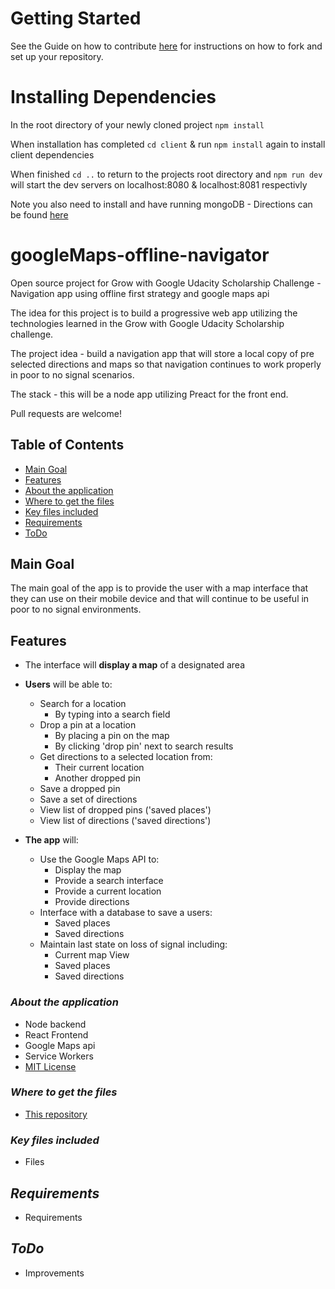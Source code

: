 # Getting Started
See the Guide on how to contribute [here](https://github.com/TheDevPath/googleMaps-offline-navigator/blob/development/CONTRIBUTING.md#how-to-contribute) for instructions on how to fork and set up your repository.

# Installing Dependencies
In the root directory of your newly cloned project `npm install`

When installation has completed `cd client` & run `npm install` again to install client dependencies

When finished `cd ..` to return to the projects root directory and `npm run dev` will start the dev servers on localhost:8080 & localhost:8081 respectivly

Note you also need to install and have running mongoDB - Directions can be found [here](https://docs.mongodb.com/manual/installation/)

# googleMaps-offline-navigator
Open source project for Grow with Google Udacity Scholarship Challenge - Navigation app using offline first strategy and google maps api

The idea for this project is to build a progressive web app utilizing the technologies learned in the Grow with Google Udacity Scholarship challenge.

The project idea - build a navigation app that will store a local copy of pre selected directions and maps so that navigation continues to work properly in poor to no signal scenarios.

The stack - this will be a node app utilizing Preact for the front end.

Pull requests are welcome!

## Table of Contents

- [Main Goal](#main-goal)
- [Features](#features)
- [About the application](#about-the-application)
- [Where to get the files](#where-to-get-the-files)
- [Key files included](#key-files-included)
- [Requirements](#requirements)
- [ToDo](#todo)


## Main Goal

The main goal of the app is to provide the user with a map interface that they can use on their mobile device and that will continue to be useful in poor to no signal environments.

## Features

* The interface will **display a map** of a designated area


* **Users** will be able to:  
    * Search for a location
        * By typing into a search field
    * Drop a pin at a location
        * By placing a pin on the map
        * By clicking 'drop pin' next to search results
    * Get directions to a selected location from:
        * Their current location
        * Another dropped pin
    * Save a dropped pin
    * Save a set of directions
    * View list of dropped pins ('saved places')
    * View list of directions ('saved directions')


* **The app** will:
    * Use the Google Maps API to:
        * Display the map
        * Provide a search interface
        * Provide a current location
        * Provide directions
    * Interface with a database to save a users:
        * Saved places
        * Saved directions
    * Maintain last state on loss of signal including:
        * Current map View
        * Saved places
        * Saved directions


### *About the application*
* Node backend
* React Frontend
* Google Maps api
* Service Workers
* [MIT License](../blob/master/LICENSE)

### *Where to get the files*
* [This repository](https://github.com/TheDevPath/googleMaps-offline-navigator)

### *Key files included*
* Files

## *Requirements*
* Requirements

## *ToDo*
* Improvements
